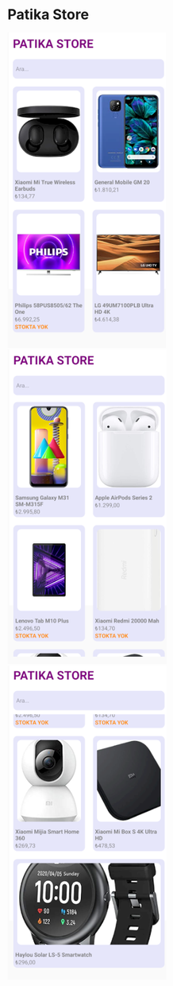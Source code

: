 # Patika Store
![](https://github.com/senanuryesilyurt/PatikaStore/blob/main/photos/p1.png)
![](https://github.com/senanuryesilyurt/PatikaStore/blob/main/photos/p2.png)
![](https://github.com/senanuryesilyurt/PatikaStore/blob/main/photos/p3.png)
